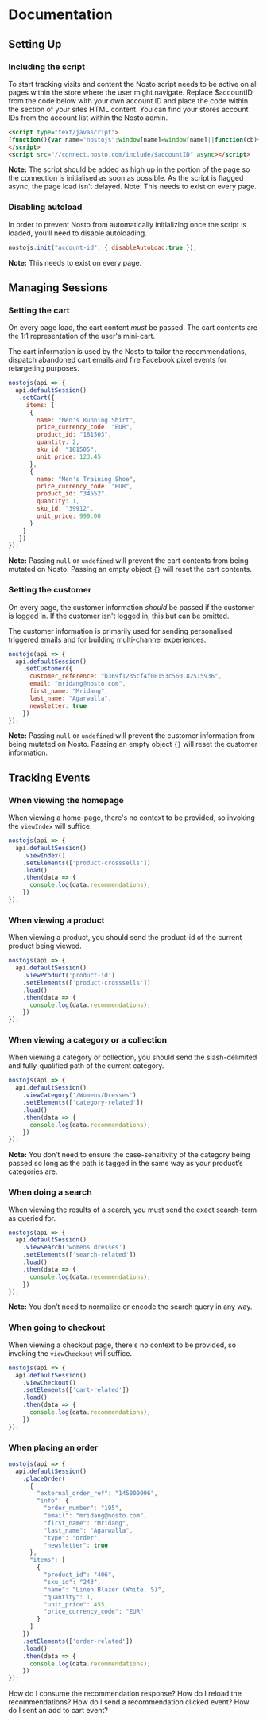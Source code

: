 # Documentation

## Setting Up

### Including the script

To start tracking visits and content the Nosto script needs to be active on all pages within the store where the user might navigate. Replace $accountID from the code below with your own account ID and place the code within the <head> section of your sites HTML content. You can find your stores account IDs from the account list within the Nosto admin.

```html
<script type="text/javascript">
(function(){var name="nostojs";window[name]=window[name]||function(cb){(window[name].q=window[name].q||[]).push(cb);};})();
</script>
<script src="//connect.nosto.com/include/$accountID" async></script>
```

**Note:** The script should be added as high up in the <head> portion of the page so the connection is initialised as soon as possible. As the script is flagged async, the page load isn’t delayed.
Note: This needs to exist on every page.


### Disabling autoload

In order to prevent Nosto from automatically initializing once the script is loaded, you’ll need to disable autoloading.

```js
nostojs.init("account-id", { disableAutoLoad:true });
```

**Note:** This needs to exist on every page.

## Managing Sessions

### Setting the cart

On every page load, the cart content _must_ be passed. The cart contents are the 1:1 representation of the user's mini-cart.

The cart information is used by the Nosto to tailor the recommendations, dispatch abandoned cart emails and fire Facebook pixel events for retargeting purposes.

```js
nostojs(api => {
  api.defaultSession()
   .setCart({
     items: [
      {
        name: "Men's Running Shirt",
        price_currency_code: "EUR",
        product_id: "181503",
        quantity: 2,
        sku_id: "181505",
        unit_price: 123.45
      },
      {
        name: "Men's Training Shoe",
        price_currency_code: "EUR",
        product_id: "34552",
        quantity: 1,
        sku_id: "39912",
        unit_price: 999.00
      }
    ]
   })
});
```

**Note:** Passing `null` or `undefined` will prevent the cart contents from being mutated on Nosto. Passing an empty object `{}` will reset the cart contents.

### Setting the customer

On every page, the customer information _should_ be passed if the customer is logged in. If the customer isn't logged in, this but can be omitted.

The customer information is primarily used for sending personalised triggered emails and for building multi-channel experiences.

```js
nostojs(api => {
  api.defaultSession()
    .setCustomer({
      customer_reference: "b369f1235cf4f08153c560.82515936",
      email: "mridang@nosto.com",
      first_name: "Mridang",
      last_name: "Agarwalla",
      newsletter: true
    })
});
```

**Note:** Passing `null` or `undefined` will prevent the customer information from being mutated on Nosto. Passing an empty object `{}` will reset the customer information.

## Tracking Events

### When viewing the homepage

When viewing a home-page, there's no context to be provided, so invoking the `viewIndex` will suffice.

```js
nostojs(api => {
  api.defaultSession()
    .viewIndex()
    .setElements(['product-crosssells'])
    .load()
    .then(data => {
      console.log(data.recommendations);
    })
});
```


### When viewing a product

When viewing a product, you should send the product-id of the current product being viewed.

```js
nostojs(api => {
  api.defaultSession()
    .viewProduct('product-id')
    .setElements(['product-crosssells'])
    .load()
    .then(data => {
      console.log(data.recommendations);
    })
});
```

### When viewing a category or a collection

When viewing a category or collection, you should send the slash-delimited and fully-qualified path of the current category.

```js
nostojs(api => {
  api.defaultSession()
    .viewCategory('/Womens/Dresses')
    .setElements(['category-related'])
    .load()
    .then(data => {
      console.log(data.recommendations);
    })
});
```

**Note:** You don’t need to ensure the case-sensitivity of the category being passed so long as the path is tagged in the same way as your product’s categories are.

### When doing a search

When viewing the results of a search, you must send the exact search-term as queried for.

```js
nostojs(api => {
  api.defaultSession()
    .viewSearch('womens dresses')
    .setElements(['search-related'])
    .load()
    .then(data => {
      console.log(data.recommendations);
    })
});
```

**Note:** You don’t need to normalize or encode the search query in any way.

### When going to checkout

When viewing a checkout page, there's no context to be provided, so invoking the `viewCheckout` will suffice.

```js
nostojs(api => {
  api.defaultSession()
    .viewCheckout()
    .setElements(['cart-related'])
    .load()
    .then(data => {
      console.log(data.recommendations);
    })
});
```

### When placing an order

```js
nostojs(api => {
  api.defaultSession()
    .placeOrder(
      {
        "external_order_ref": "145000006",
        "info": {
          "order_number": "195",
          "email": "mridang@nosto.com",
          "first_name": "Mridang",
          "last_name": "Agarwalla",
          "type": "order",
          "newsletter": true
      },
      "items": [
        {
          "product_id": "406",
          "sku_id": "243",
          "name": "Linen Blazer (White, S)",
          "quantity": 1,
          "unit_price": 455,
          "price_currency_code": "EUR"
        }
      ]
    })
    .setElements(['order-related'])
    .load()
    .then(data => {
      console.log(data.recommendations);
    })
});
```





How do I consume the recommendation response?
How do I reload the recommendations?
How do I send a recommendation clicked event?
How do I sent an add to cart event?


